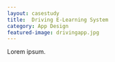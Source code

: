 ```yaml
---
layout: casestudy
title:  Driving E-Learning System
category: App Design
featured-image: drivingapp.jpg
---
```


Lorem ipsum.
